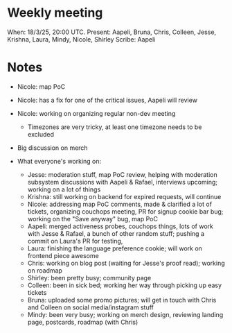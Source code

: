 # Weekly meeting

When: 18/3/25, 20:00 UTC.
Present: Aapeli, Bruna, Chris, Colleen, Jesse, Krishna, Laura, Mindy, Nicole, Shirley
Scribe: Aapeli

# Notes

* Nicole: map PoC
* Nicole: has a fix for one of the critical issues, Aapeli will review
* Nicole: working on organizing regular non-dev meeting
  - Timezones are very tricky, at least one timezone needs to be excluded
* Big discussion on merch

* What everyone's working on:
  - Jesse: moderation stuff, map PoC review, helping with moderation subsystem discussions with Aapeli & Rafael, interviews upcoming; working on a lot of things
  - Krishna: still working on backend for expired requests, will continue
  - Nicole: addressing map PoC comments, made & clarified a lot of tickets, organizing couchops meeting, PR for signup cookie bar bug; working on the "Save anyway" bug, map PoC
  - Aapeli: merged activeness probes, couchops things, lots of work with Jesse & Rafael, a bunch of other random stuff; pushing a commit on Laura's PR for testing, 
  - Laura: finishing the language preference cookie; will work on frontend piece awesome
  - Chris: working on blog post (waiting for Jesse's proof read); working on roadmap
  - Shirley: been pretty busy; community page
  - Colleen: been in sick bed; working her way through picking up easy tickets
  - Bruna: uploaded some promo pictures; will get in touch with Chris and Colleen on social media/instagram stuff
  - Mindy: been very busy; working on merch design, reviewing landing page, postcards, roadmap (with Chris)
